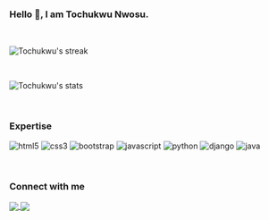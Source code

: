 ### Hello 👋, I am Tochukwu Nwosu.

<br>

<p>
    <img align="center" src="https://github-readme-streak-stats.herokuapp.com/?user=tochukwu-nwosu&theme=midnight-purple&date_format=M%20j%5B%2C%20Y%5D" alt="Tochukwu's streak">
</p>

<br>

<p>
    <img align="center" src="https://github-readme-stats.vercel.app/api?username=tochukwu-nwosu&count_private=true&show_icons=true&theme=midnight-purple&locale=en" alt="Tochukwu's stats">
</p>

<br>

### Expertise

![html5](https://img.shields.io/badge/html5-%23E34F26.svg?style=for-the-badge&logo=html5&logoColor=white)
![css3](https://img.shields.io/badge/css3-%231572B6.svg?style=for-the-badge&logo=css3&logoColor=white)
![bootstrap](https://img.shields.io/badge/bootstrap-%23563D7C.svg?style=for-the-badge&logo=bootstrap&logoColor=white)
![javascript](https://img.shields.io/badge/javascript%20-%2320232a.svg?&style=for-the-badge&logo=javascript&logoColor=%23F0DB4F)
![python](https://img.shields.io/badge/Python%20-%2320232a.svg?&style=for-the-badge&logo=python&logoColor=%234B8BBE)
![django](https://img.shields.io/badge/django%20-%23092E20.svg?&style=for-the-badge&logo=django&logoColor=white)
![java](https://img.shields.io/badge/java-%23ffffff.svg?style=for-the-badge&logo=java&logoColor=red)

<br>

### Connect with me

<a href="https://twitter.com/toNwosu">
    <img align="center" src="https://img.shields.io/badge/toNwosu%20-%231DA1F2.svg?&style=for-the-badge&logo=Twitter&logoColor=white" target="_blank"/>
</a>
<a href="https://www.linkedin.com/in/tochukwu-nwosu-4b237a23a/">
    <img align="center" src="https://img.shields.io/badge/Tochukwu%20Nwosu%20-%230077B5.svg?&style=for-the-badge&logo=linkedin&logoColor=white" target="_blank"/>
</a>
